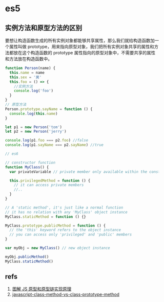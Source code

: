 # es5

## 实例方法和原型方法的区别

要想让构造函数生成的所有实例对象都能够共享属性，那么我们就给构造函数加一个属性叫做 prototype，用来指向原型对象，我们把所有实例对象共享的属性和方法都放在这个构造函数的 prototype 属性指向的原型对象中，不需要共享的属性和方法放在构造函数中。

```js
function Person(name) {
  this.name = name
  this.sex = '男'
  this.foo = () => {
    //实例方法
    console.log('foo')
  }
}
// 原型方法
Person.prototype.sayName = function () {
  console.log(this.name)
}

let p1 = new Person('tom')
let p2 = new Person('jerry')

console.log(p1.foo === p2.foo) //false
console.log(p1.sayName === p2.sayName) //true

// es6

// constructor function
function MyClass() {
  var privateVariable // private member only available within the constructor fn

  this.privilegedMethod = function () {
    // it can access private members
    //..
  }
}

// A 'static method', it's just like a normal function
// it has no relation with any 'MyClass' object instance
MyClass.staticMethod = function () {}

MyClass.prototype.publicMethod = function () {
  // the 'this' keyword refers to the object instance
  // you can access only 'privileged' and 'public' members
}

var myObj = new MyClass() // new object instance

myObj.publicMethod()
MyClass.staticMethod()
```

## refs

1. [图解 JS 原型和原型链实现原理](https://www.jb51.net/article/195651.htm)
2. [javascript-class-method-vs-class-prototype-method](https://stackoverflow.com/questions/1635116/javascript-class-method-vs-class-prototype-method)
